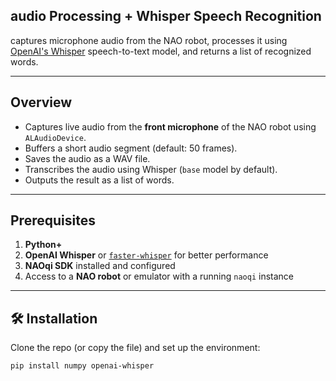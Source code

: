 ## audio Processing + Whisper Speech Recognition

 captures microphone audio from the NAO robot, processes it using [OpenAI's Whisper](https://github.com/openai/whisper) speech-to-text model, and returns a list of recognized words.

---

##  Overview

- Captures live audio from the **front microphone** of the NAO robot using `ALAudioDevice`.
- Buffers a short audio segment (default: 50 frames).
- Saves the audio as a WAV file.
- Transcribes the audio using Whisper (`base` model by default).
- Outputs the result as a list of words.

---

##  Prerequisites

1. **Python+** 
2. **OpenAI Whisper** or [`faster-whisper`](https://github.com/guillaumekln/faster-whisper) for better performance
3. **NAOqi SDK** installed and configured
4. Access to a **NAO robot** or emulator with a running `naoqi` instance

---

## 🛠️ Installation

Clone the repo (or copy the file) and set up the environment:

```bash
pip install numpy openai-whisper
